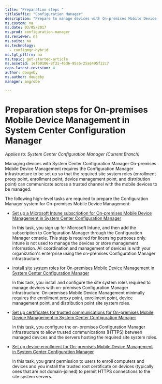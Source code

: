 ```yaml
---
title: "Preparation steps "
titleSuffix: "Configuration Manager"
description: "Prepare to manage devices with On-premises Mobile Device Management in System Center Configuration Manager."
ms.custom: na
ms.date: 03/05/2017
ms.prod: configuration-manager
ms.reviewer: na
ms.suite: na
ms.technology:
  - configmgr-hybrid
ms.tgt_pltfrm: na
ms.topic: get-started-article
ms.assetid: 1ef60106-8f31-46d6-95a6-25a6495f22c7
caps.latest.revision: 4
author: dougeby
ms.author: dougeby
manager: angrobe

---
```

# Preparation steps for On-premises Mobile Device Management in System Center Configuration Manager

*Applies to: System Center Configuration Manager (Current Branch)*

Managing devices with System Center Configuration Manager On\-premises Mobile Device Management requires the Configuration Manager infrastructure to be set up so that the required site system roles (enrollment proxy point, enrollment point, device management point, and distribution point) can communicate across a trusted channel with the mobile devices to be managed.  

 The following high-level tasks are required to prepare the Configuration Manager system for On\-premises Mobile Device Management:  

-   [Set up a Microsoft Intune subscription for On-premises Mobile Device Management in System Center Configuration Manager](../../mdm/get-started/set-up-intune-subscription-on-premises-mdm.md)  

     In this task, you sign up for Microsoft Intune, and then add the subscription to Configuration Manager through the Configuration Manager console. This step is required for licensing purposes only. Intune is not used to manage the devices or store management information. All coordination and management of devices is with your organization's enterprise using the on-premises Configuration Manager infrastructure.  

-   [Install site system roles for On-premises Mobile Device Management in System Center Configuration Manager](../../mdm/get-started/install-site-system-roles-for-on-premises-mdm.md)  

     In this task, you install and configure the site system roles required to manage devices with on-premises Configuration Manager infrastructure. On\-premises Mobile Device Management minimally requires the enrollment proxy point, enrollment point, device management point, and distribution point site system roles.  

-   [Set up certificates for trusted communications for On-premises Mobile Device Management in System Center Configuration Manager](../../mdm/get-started/set-up-certificates-on-premises-mdm.md)  

     In this task, you configure the on-premises Configuration Manager infrastructure to allow trusted communications (HTTPS) between managed devices and the servers hosting the required site system roles.  

-   [Set up device enrollment for On-premises Mobile Device Management in System Center Configuration Manager](../../mdm/get-started/set-up-device-enrollment-on-premises-mdm.md)  

     In this task, you grant permission to users to enroll computers and devices and you install the trusted root certificate on devices (typically ones that are not domain-joined) to permit HTTPS connections to the site system servers.  
